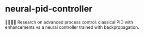 # neural-pid-controller
🔧🎯🔁🧠 Research on advanced process control: classical PID with enhancements vs a neural controller trained with backpropagation.
